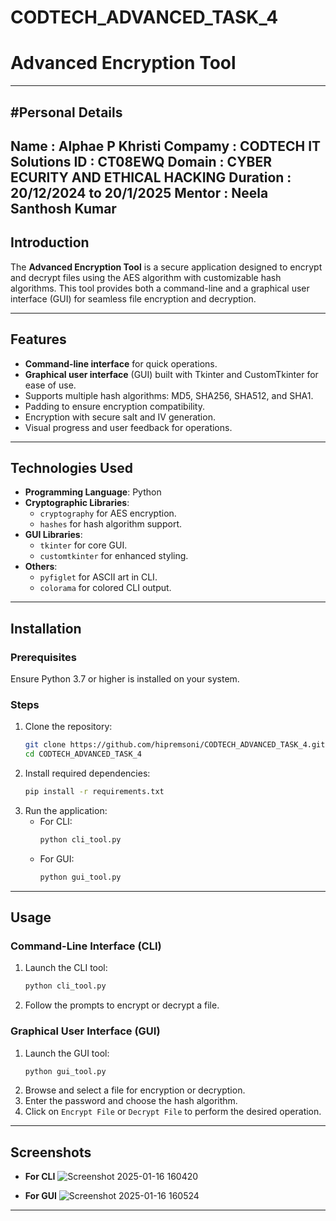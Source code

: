 # CODTECH_ADVANCED_TASK_4
# Advanced Encryption Tool
---
#Personal Details 
---
Name : Alphae P Khristi
Compamy : CODTECH IT Solutions
ID : CT08EWQ
Domain : CYBER ECURITY AND ETHICAL HACKING
Duration : 20/12/2024 to 20/1/2025
Mentor : Neela Santhosh Kumar 
---
## Introduction
The **Advanced Encryption Tool** is a secure application designed to encrypt and decrypt files using the AES algorithm with customizable hash algorithms. This tool provides both a command-line and a graphical user interface (GUI) for seamless file encryption and decryption.

---

## Features
- **Command-line interface** for quick operations.
- **Graphical user interface** (GUI) built with Tkinter and CustomTkinter for ease of use.
- Supports multiple hash algorithms: MD5, SHA256, SHA512, and SHA1.
- Padding to ensure encryption compatibility.
- Encryption with secure salt and IV generation.
- Visual progress and user feedback for operations.

---

## Technologies Used
- **Programming Language**: Python
- **Cryptographic Libraries**:
  - `cryptography` for AES encryption.
  - `hashes` for hash algorithm support.
- **GUI Libraries**:
  - `tkinter` for core GUI.
  - `customtkinter` for enhanced styling.
- **Others**:
  - `pyfiglet` for ASCII art in CLI.
  - `colorama` for colored CLI output.

---

## Installation
### Prerequisites
Ensure Python 3.7 or higher is installed on your system.

### Steps
1. Clone the repository:
   ```bash
   git clone https://github.com/hipremsoni/CODTECH_ADVANCED_TASK_4.git
   cd CODTECH_ADVANCED_TASK_4
   ```
2. Install required dependencies:
   ```bash
   pip install -r requirements.txt
   ```
3. Run the application:
   - For CLI:
     ```bash
     python cli_tool.py
     ```
   - For GUI:
     ```bash
     python gui_tool.py
     ```

---

## Usage
### Command-Line Interface (CLI)
1. Launch the CLI tool:
   ```bash
   python cli_tool.py
   ```
2. Follow the prompts to encrypt or decrypt a file.

### Graphical User Interface (GUI)
1. Launch the GUI tool:
   ```bash
   python gui_tool.py
   ```
2. Browse and select a file for encryption or decryption.
3. Enter the password and choose the hash algorithm.
4. Click on `Encrypt File` or `Decrypt File` to perform the desired operation.

---

## Screenshots

- **For CLI**
![Screenshot 2025-01-16 160420](https://github.com/user-attachments/assets/f0be0609-1038-4b9a-8995-f3629db99115)

- **For GUI**
![Screenshot 2025-01-16 160524](https://github.com/user-attachments/assets/e1da6ec3-3ab2-4499-87ac-e5f258664a22)



---


